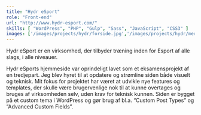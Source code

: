 ```yaml
---
title: "Hydr eSport"
role: "Front-end"
url: "http://www.hydr-esport.com/"
skills: [ "WordPress", "PHP", "Gulp", "Sass", "JavaScript", "CSS3" ]
images: ['/images/projects/hydr/forside.jpg','/images/projects/hydr/medlemskab.jpg','/images/projects/hydr/side.jpg']
---
```


Hydr eSport er en virksomhed, der tilbyder træning inden for Esport af alle slags, i alle niveauer.

Hydr eSports hjemmeside var oprindeligt lavet som et eksamensprojekt af en tredjepart. Jeg blev hyret til at opdatere og strømline siden både visuelt og teknisk. Mit fokus for projektet har været at udvikle nye features og templates, der skulle være brugervenlige nok til at kunne overtages og bruges af virksomheden selv, uden krav for teknisk kunnen. Siden er bygget på et custom tema i WordPress og gør brug af bl.a. “Custom Post Types” og “Advanced Custom Fields”.
